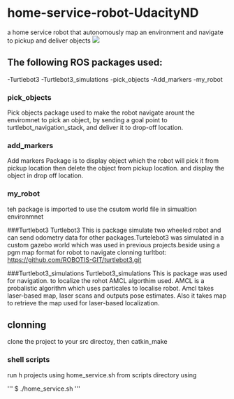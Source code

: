 # home-service-robot-UdacityND
a home service robot that autonomously map an environment and navigate to pickup and deliver objects
<img src="home-service-robot/home-service-robot.gif" />


## The following ROS packages used:

-Turtlebot3
-Turtlebot3_simulations
-pick_objects
-Add_markers
-my_robot


### pick_objects
Pick objects package used to make the  robot navigate arount the enviromnet to pick an object, by sending a goal point to turtlebot_navigation_stack, and deliver it to drop-off location.

### add_markers
Add markers Package is to  display object which the robot will pick it from pickup location then delete the object from pickup location. and display the object in drop off location.

### my_robot 
teh package is imported to use the csutom world file in simualtion environmnet

###Turtlebot3
Turtlebot3 This is package simulate two wheeled robot and can send odometry data for other packages.Turtelebot3 was simulated in a custom gazebo world which was used in previous projects.beside using a pgm map format for robot to navigate
clonning turltbot: https://github.com/ROBOTIS-GIT/turtlebot3.git

###Turtlebot3_simulations
Turtlebot3_simulations This is package was used for navigation. to localize the rohot AMCL algorthim used. AMCL is a probalistic algorithm which uses particales to localise robot. Amcl takes laser-based map, laser scans and outputs pose estimates. Also it takes map to retrieve the map used for laser-based localization.


## clonning 
clone the project to your src directoy, then catkin_make
### shell scripts
run h projects using home_service.sh from scripts directory using 

'''
$ ./home_service.sh
'''







